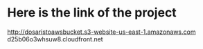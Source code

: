 # Here is the link of the project

http://dosaristoawsbucket.s3-website-us-east-1.amazonaws.com 
d25b06o3whsuw8.cloudfront.net

